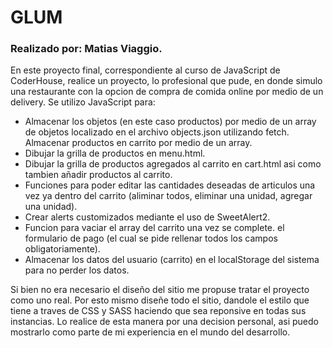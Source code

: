 # GLUM
### Realizado por: Matias Viaggio.
En este proyecto final, correspondiente al curso de JavaScript de CoderHouse, realice un proyecto, lo profesional que pude, en donde simulo una restaurante con la opcion de compra de comida online por medio de un delivery. 
Se utilizo JavaScript para:
- Almacenar los objetos (en este caso productos) por medio de un array de objetos localizado en el archivo objects.json utilizando fetch. Almacenar productos en carrito por medio de un array.
- Dibujar la grilla de productos en menu.html. 
- Dibujar la grilla de productos agregados al carrito en cart.html asi como tambien añadir productos al carrito.
- Funciones para poder editar las cantidades deseadas de articulos una vez ya dentro del carrito (aliminar todos, eliminar una unidad, agregar una unidad).
- Crear alerts customizados mediante el uso de SweetAlert2.
- Funcion para vaciar el array del carrito una vez se complete. el formulario de pago (el cual se pide rellenar todos los campos obligatoriamente).
- Almacenar los datos del usuario (carrito) en el localStorage del sistema para no perder los datos.

Si bien no era necesario el diseño del sitio me propuse tratar el proyecto como uno real. Por esto mismo diseñe todo el sitio, dandole el estilo que tiene a traves de CSS y SASS haciendo que sea reponsive en todas sus instancias. Lo realice de esta manera por una decision personal, asi puedo mostrarlo como parte de mi experiencia en el mundo del desarrollo. 